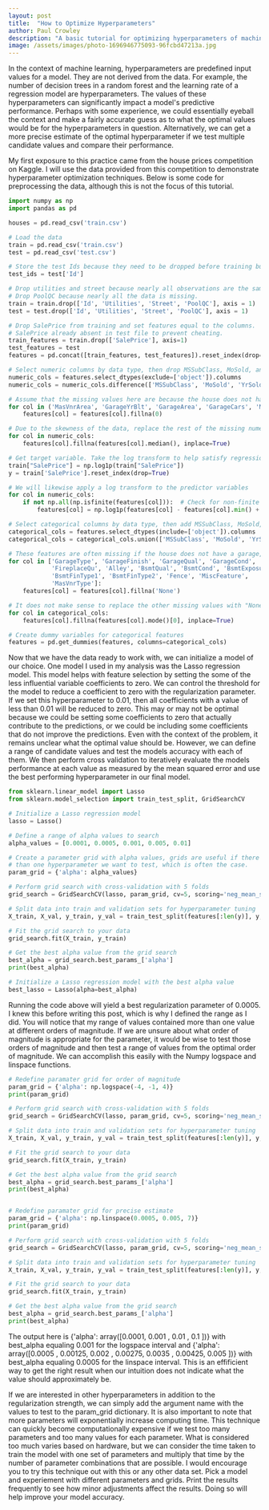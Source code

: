 ```yaml
---
layout: post
title:  "How to Optimize Hyperparameters"
author: Paul Crowley
description: "A basic tutorial for optimizing hyperparameters of machine learning models."
image: /assets/images/photo-1696946775093-96fcbd47213a.jpg
---
```

In the context of machine learning, hyperparameters are predefined input values for a model. They are not derived from the data. For example, the number of decision trees in a random forest and the learning rate of a regression model are hyperparameters. The values of these hyperparameters can significantly impact a model's predictive performance. Perhaps with some experience, we could essentially eyeball the context and make a fairly accurate guess as to what the optimal values would be for the hyperparameters in question. Alternatively, we can get a more precise estimate of the optimal hyperparameter if we test multiple candidate values and compare their performance.

My first exposure to this practice came from the house prices competition on Kaggle. I will use the data provided from this competition to demonstrate hyperparameter optimization techniques. Below is some code for preprocessing the data, although this is not the focus of this tutorial.

```python
import numpy as np
import pandas as pd

houses = pd.read_csv('train.csv')

# Load the data
train = pd.read_csv('train.csv')
test = pd.read_csv('test.csv')

# Store the test Ids because they need to be dropped before training but still needed for the submission file
test_ids = test['Id']

# Drop utilities and street because nearly all observations are the same value.
# Drop PoolQC because nearly all the data is missing.
train = train.drop(['Id', 'Utilities', 'Street', 'PoolQC'], axis = 1)
test = test.drop(['Id', 'Utilities', 'Street', 'PoolQC'], axis = 1)

# Drop SalePrice from training and set features equal to the columns.
# SalePrice already absent in test file to prevent cheating.
train_features = train.drop(['SalePrice'], axis=1)
test_features = test
features = pd.concat([train_features, test_features]).reset_index(drop=True)

# Select numeric columns by data type, then drop MSSubClass, MoSold, and YrSold.
numeric_cols = features.select_dtypes(exclude=['object']).columns
numeric_cols = numeric_cols.difference(['MSSubClass', 'MoSold', 'YrSold'])

# Assume that the missing values here are because the house does not have a garage, basement, etc. Replace them with 0.
for col in ('MasVnrArea', 'GarageYrBlt', 'GarageArea', 'GarageCars', 'MiscVal'):
    features[col] = features[col].fillna(0)

# Due to the skewness of the data, replace the rest of the missing numeric data with the median instead of the mean.
for col in numeric_cols:
    features[col].fillna(features[col].median(), inplace=True)

# Get target variable. Take the log transform to help satisfy regression assumptions
train["SalePrice"] = np.log1p(train["SalePrice"])
y = train['SalePrice'].reset_index(drop=True)

# We will likewise apply a log transform to the predictor variables
for col in numeric_cols:
    if not np.all(np.isfinite(features[col])):  # Check for non-finite values
        features[col] = np.log1p(features[col] - features[col].min() + 1)

# Select categorical columns by data type, then add MSSubClass, MoSold, and YrSold. These are categorical variables represented in the data as numbers.
categorical_cols = features.select_dtypes(include=['object']).columns
categorical_cols = categorical_cols.union(['MSSubClass', 'MoSold', 'YrSold'])

# These features are often missing if the house does not have a garage, basement, etc. We replace missing values with "None".
for col in ['GarageType', 'GarageFinish', 'GarageQual', 'GarageCond',
            'FireplaceQu', 'Alley', 'BsmtQual', 'BsmtCond', 'BsmtExposure',
            'BsmtFinType1', 'BsmtFinType2', 'Fence', 'MiscFeature',
            'MasVnrType']:
    features[col] = features[col].fillna('None')

# It does not make sense to replace the other missing values with "None", so we replace them with the mode.
for col in categorical_cols:
    features[col].fillna(features[col].mode()[0], inplace=True)

# Create dummy variables for categorical features
features = pd.get_dummies(features, columns=categorical_cols)
```

Now that we have the data ready to work with, we can initialize a model of our choice. One model I used in my
analysis was the Lasso regression model. This model helps with feature selection by setting the some of
the less influential variable coefficients to zero. We can control the threshold for the model to reduce a coefficient
to zero with the regularization parameter. If we set this hyperparameter to 0.01, then all coefficients with a value of
less than 0.01 will be reduced to zero. This may or may not be optimal because we could be setting some coefficients to
zero that actually contribute to the predictions, or we could be including some coefficients that do not improve the
predictions. Even with the context of the problem, it remains unclear what the optimal value should be.
However, we can define a range of candidate values and test the models accuracy with each of them. We then
perform cross validation to iteratively evaluate the models performance at each value as measured by the
mean squared error and use the best performing hyperparameter in our final model.

```python
from sklearn.linear_model import Lasso
from sklearn.model_selection import train_test_split, GridSearchCV

# Initialize a Lasso regression model
lasso = Lasso()

# Define a range of alpha values to search
alpha_values = [0.0001, 0.0005, 0.001, 0.005, 0.01]

# Create a parameter grid with alpha values, grids are useful if there is more
# than one hyperparameter we want to test, which is often the case.
param_grid = {'alpha': alpha_values}

# Perform grid search with cross-validation with 5 folds
grid_search = GridSearchCV(lasso, param_grid, cv=5, scoring='neg_mean_squared_error')

# Split data into train and validation sets for hyperparameter tuning
X_train, X_val, y_train, y_val = train_test_split(features[:len(y)], y, test_size=0.2, random_state=42)

# Fit the grid search to your data
grid_search.fit(X_train, y_train)

# Get the best alpha value from the grid search
best_alpha = grid_search.best_params_['alpha']
print(best_alpha)

# Initialize a Lasso regression model with the best alpha value
best_lasso = Lasso(alpha=best_alpha)
```

Running the code above will yield a best regularization parameter of 0.0005. I knew this
before writing this post, which is why I defined the range as I did. You will notice that
my range of values contained more than one value at different orders of magnitude. If we are
unsure about what order of magnitude is appropriate for the parameter, it would be wise to test
those orders of magnitude and then test a range of values from the optimal order of magnitude.
We can accomplish this easily with the Numpy logspace and linspace functions.

```python
# Redefine paramater grid for order of magnitude
param_grid = {'alpha': np.logspace(-4, -1, 4)}
print(param_grid)

# Perform grid search with cross-validation with 5 folds
grid_search = GridSearchCV(lasso, param_grid, cv=5, scoring='neg_mean_squared_error')

# Split data into train and validation sets for hyperparameter tuning
X_train, X_val, y_train, y_val = train_test_split(features[:len(y)], y, test_size=0.2, random_state=42)

# Fit the grid search to your data
grid_search.fit(X_train, y_train)

# Get the best alpha value from the grid search
best_alpha = grid_search.best_params_['alpha']
print(best_alpha)


# Redefine paramater grid for precise estimate
param_grid = {'alpha': np.linspace(0.0005, 0.005, 7)}
print(param_grid)

# Perform grid search with cross-validation with 5 folds
grid_search = GridSearchCV(lasso, param_grid, cv=5, scoring='neg_mean_squared_error')

# Split data into train and validation sets for hyperparameter tuning
X_train, X_val, y_train, y_val = train_test_split(features[:len(y)], y, test_size=0.2, random_state=42)

# Fit the grid search to your data
grid_search.fit(X_train, y_train)

# Get the best alpha value from the grid search
best_alpha = grid_search.best_params_['alpha']
print(best_alpha)
```

The output here is {'alpha': array([0.0001, 0.001 , 0.01  , 0.1   ])} with best_alpha equaling 0.001 for the logspace
interval and {'alpha': array([0.0005 , 0.00125, 0.002  , 0.00275, 0.0035 , 0.00425, 0.005  ])} with best_alpha equaling
0.0005 for the linspace interval. This is an effificient way to get the right result when our intuition does not
indicate what the value should approximately be.

If we are interested in other hyperparameters in addition to the regularization strength, we can simply
add the argument name with the values to test to the param_grid dictionary. It is also
important to note that more parameters will exponentially increase computing time. This
technique can quickly become computationally expensive if we test too many parameters and too
many values for each parameter. What is considered too much varies based on hardware, but we can
consider the time taken to train the model with one set of parameters and multiply that time by the
number of parameter combinations that are possible. I would encourage you to try this technique out with
this or any other data set. Pick a model and experiement with different parameters and grids. Print
the results frequently to see how minor adjustments affect the results. Doing so will help improve
your model accuracy.
